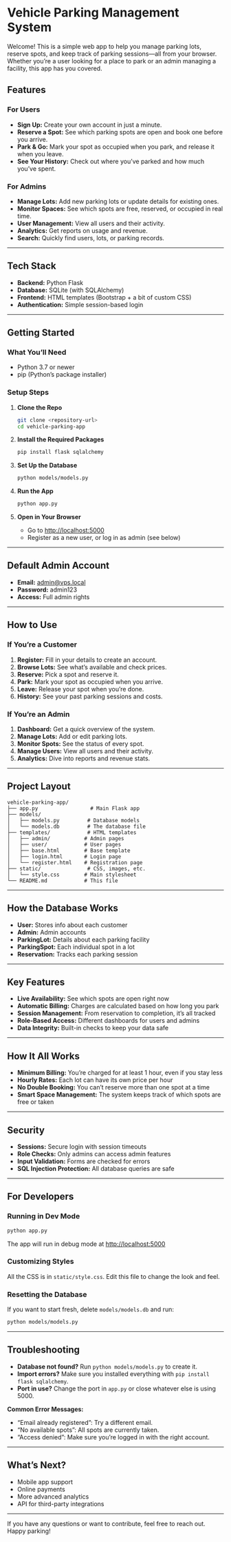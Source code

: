 # Vehicle Parking Management System

Welcome! This is a simple web app to help you manage parking lots, reserve spots, and keep track of parking sessions—all from your browser. Whether you’re a user looking for a place to park or an admin managing a facility, this app has you covered.

## Features

### For Users
- **Sign Up:** Create your own account in just a minute.
- **Reserve a Spot:** See which parking spots are open and book one before you arrive.
- **Park & Go:** Mark your spot as occupied when you park, and release it when you leave.
- **See Your History:** Check out where you’ve parked and how much you’ve spent.

### For Admins
- **Manage Lots:** Add new parking lots or update details for existing ones.
- **Monitor Spaces:** See which spots are free, reserved, or occupied in real time.
- **User Management:** View all users and their activity.
- **Analytics:** Get reports on usage and revenue.
- **Search:** Quickly find users, lots, or parking records.

---

## Tech Stack

- **Backend:** Python Flask
- **Database:** SQLite (with SQLAlchemy)
- **Frontend:** HTML templates (Bootstrap + a bit of custom CSS)
- **Authentication:** Simple session-based login

---

## Getting Started

### What You’ll Need
- Python 3.7 or newer
- pip (Python’s package installer)

### Setup Steps

1. **Clone the Repo**
   ```bash
   git clone <repository-url>
   cd vehicle-parking-app
   ```

2. **Install the Required Packages**
   ```bash
   pip install flask sqlalchemy
   ```

3. **Set Up the Database**
   ```bash
   python models/models.py
   ```

4. **Run the App**
   ```bash
   python app.py
   ```

5. **Open in Your Browser**
   - Go to [http://localhost:5000](http://localhost:5000)
   - Register as a new user, or log in as admin (see below)

---

## Default Admin Account

- **Email:** admin@vps.local
- **Password:** admin123
- **Access:** Full admin rights

---

## How to Use

### If You’re a Customer

1. **Register:** Fill in your details to create an account.
2. **Browse Lots:** See what’s available and check prices.
3. **Reserve:** Pick a spot and reserve it.
4. **Park:** Mark your spot as occupied when you arrive.
5. **Leave:** Release your spot when you’re done.
6. **History:** See your past parking sessions and costs.

### If You’re an Admin

1. **Dashboard:** Get a quick overview of the system.
2. **Manage Lots:** Add or edit parking lots.
3. **Monitor Spots:** See the status of every spot.
4. **Manage Users:** View all users and their activity.
5. **Analytics:** Dive into reports and revenue stats.

---

## Project Layout

```
vehicle-parking-app/
├── app.py                 # Main Flask app
├── models/
│   ├── models.py         # Database models
│   └── models.db         # The database file
├── templates/            # HTML templates
│   ├── admin/           # Admin pages
│   ├── user/            # User pages
│   ├── base.html        # Base template
│   ├── login.html       # Login page
│   └── register.html    # Registration page
├── static/               # CSS, images, etc.
│   └── style.css        # Main stylesheet
└── README.md            # This file
```

---

## How the Database Works

- **User:** Stores info about each customer
- **Admin:** Admin accounts
- **ParkingLot:** Details about each parking facility
- **ParkingSpot:** Each individual spot in a lot
- **Reservation:** Tracks each parking session

---

## Key Features

- **Live Availability:** See which spots are open right now
- **Automatic Billing:** Charges are calculated based on how long you park
- **Session Management:** From reservation to completion, it’s all tracked
- **Role-Based Access:** Different dashboards for users and admins
- **Data Integrity:** Built-in checks to keep your data safe

---

## How It All Works

- **Minimum Billing:** You’re charged for at least 1 hour, even if you stay less
- **Hourly Rates:** Each lot can have its own price per hour
- **No Double Booking:** You can’t reserve more than one spot at a time
- **Smart Space Management:** The system keeps track of which spots are free or taken

---

## Security

- **Sessions:** Secure login with session timeouts
- **Role Checks:** Only admins can access admin features
- **Input Validation:** Forms are checked for errors
- **SQL Injection Protection:** All database queries are safe

---

## For Developers

### Running in Dev Mode
```bash
python app.py
```
The app will run in debug mode at [http://localhost:5000](http://localhost:5000)

### Customizing Styles

All the CSS is in `static/style.css`. Edit this file to change the look and feel.

### Resetting the Database

If you want to start fresh, delete `models/models.db` and run:
```bash
python models/models.py
```

---

## Troubleshooting

- **Database not found?** Run `python models/models.py` to create it.
- **Import errors?** Make sure you installed everything with `pip install flask sqlalchemy`.
- **Port in use?** Change the port in `app.py` or close whatever else is using 5000.

**Common Error Messages:**
- “Email already registered”: Try a different email.
- “No available spots”: All spots are currently taken.
- “Access denied”: Make sure you’re logged in with the right account.

---

## What’s Next?

- Mobile app support
- Online payments
- More advanced analytics
- API for third-party integrations

---

If you have any questions or want to contribute, feel free to reach out. Happy parking!